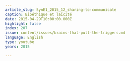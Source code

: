 ```yaml
---
article_slug: SynE1_2015_12_sharing-to-communicate
caption: Bioéthique et laïcité
date: 2015-04-29T10:00:00.000Z
highlight: false
index: 207
issue: content/issues/brains-that-pull-the-triggers.md
language: English
type: youtube
years: 2015

---
```

